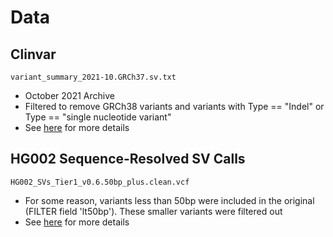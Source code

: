 # Data

## Clinvar
`variant_summary_2021-10.GRCh37.sv.txt`
- October 2021 Archive
- Filtered to remove GRCh38 variants and variants with Type == "Indel" or Type == "single nucleotide variant"
- See [here](https://ftp.ncbi.nlm.nih.gov/pub/clinvar/tab_delimited/README) for more details


## HG002 Sequence-Resolved SV Calls
`HG002_SVs_Tier1_v0.6.50bp_plus.clean.vcf`
- For some reason, variants less than 50bp were included in the original (FILTER field 'lt50bp'). These smaller variants were filtered out
- See [here](https://ftp-trace.ncbi.nlm.nih.gov/ReferenceSamples/giab/data/AshkenazimTrio/analysis/NIST_SVs_Integration_v0.6/README_SV_v0.6.txt) for more details
